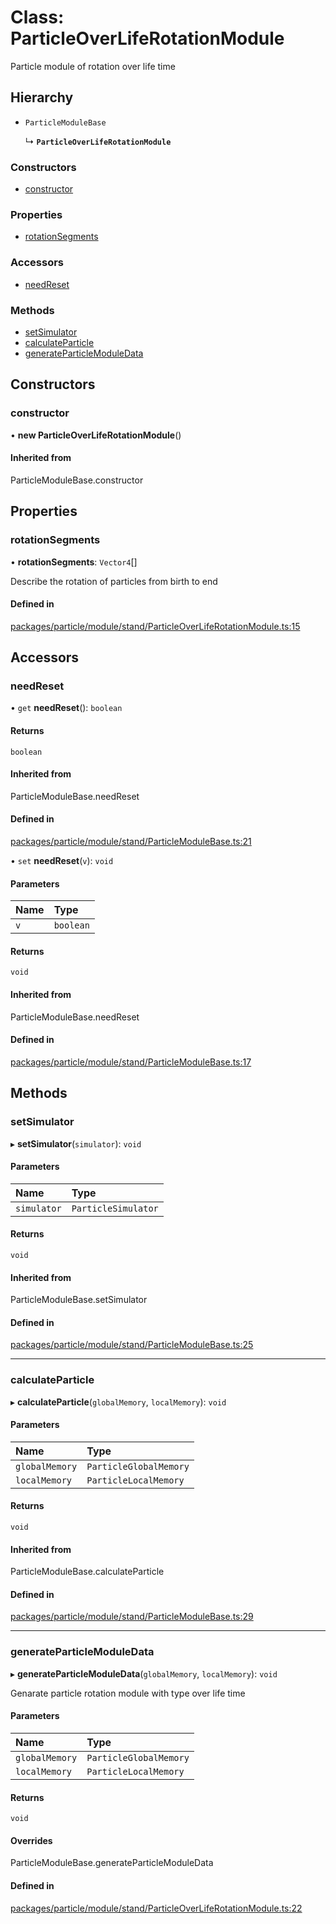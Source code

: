 # Class: ParticleOverLifeRotationModule

Particle module of rotation over life time

## Hierarchy

- `ParticleModuleBase`

  ↳ **`ParticleOverLifeRotationModule`**

### Constructors

- [constructor](ParticleOverLifeRotationModule.md#constructor)

### Properties

- [rotationSegments](ParticleOverLifeRotationModule.md#rotationsegments)

### Accessors

- [needReset](ParticleOverLifeRotationModule.md#needreset)

### Methods

- [setSimulator](ParticleOverLifeRotationModule.md#setsimulator)
- [calculateParticle](ParticleOverLifeRotationModule.md#calculateparticle)
- [generateParticleModuleData](ParticleOverLifeRotationModule.md#generateparticlemoduledata)

## Constructors

### constructor

• **new ParticleOverLifeRotationModule**()

#### Inherited from

ParticleModuleBase.constructor

## Properties

### rotationSegments

• **rotationSegments**: `Vector4`[]

Describe the rotation of particles from birth to end

#### Defined in

[packages/particle/module/stand/ParticleOverLifeRotationModule.ts:15](https://github.com/Orillusion/orillusion/blob/main/packages/particle/module/stand/ParticleOverLifeRotationModule.ts#L15)

## Accessors

### needReset

• `get` **needReset**(): `boolean`

#### Returns

`boolean`

#### Inherited from

ParticleModuleBase.needReset

#### Defined in

[packages/particle/module/stand/ParticleModuleBase.ts:21](https://github.com/Orillusion/orillusion/blob/main/packages/particle/module/stand/ParticleModuleBase.ts#L21)

• `set` **needReset**(`v`): `void`

#### Parameters

| Name | Type |
| :------ | :------ |
| `v` | `boolean` |

#### Returns

`void`

#### Inherited from

ParticleModuleBase.needReset

#### Defined in

[packages/particle/module/stand/ParticleModuleBase.ts:17](https://github.com/Orillusion/orillusion/blob/main/packages/particle/module/stand/ParticleModuleBase.ts#L17)

## Methods

### setSimulator

▸ **setSimulator**(`simulator`): `void`

#### Parameters

| Name | Type |
| :------ | :------ |
| `simulator` | `ParticleSimulator` |

#### Returns

`void`

#### Inherited from

ParticleModuleBase.setSimulator

#### Defined in

[packages/particle/module/stand/ParticleModuleBase.ts:25](https://github.com/Orillusion/orillusion/blob/main/packages/particle/module/stand/ParticleModuleBase.ts#L25)

___

### calculateParticle

▸ **calculateParticle**(`globalMemory`, `localMemory`): `void`

#### Parameters

| Name | Type |
| :------ | :------ |
| `globalMemory` | `ParticleGlobalMemory` |
| `localMemory` | `ParticleLocalMemory` |

#### Returns

`void`

#### Inherited from

ParticleModuleBase.calculateParticle

#### Defined in

[packages/particle/module/stand/ParticleModuleBase.ts:29](https://github.com/Orillusion/orillusion/blob/main/packages/particle/module/stand/ParticleModuleBase.ts#L29)

___

### generateParticleModuleData

▸ **generateParticleModuleData**(`globalMemory`, `localMemory`): `void`

Genarate particle rotation module with type over life time

#### Parameters

| Name | Type |
| :------ | :------ |
| `globalMemory` | `ParticleGlobalMemory` |
| `localMemory` | `ParticleLocalMemory` |

#### Returns

`void`

#### Overrides

ParticleModuleBase.generateParticleModuleData

#### Defined in

[packages/particle/module/stand/ParticleOverLifeRotationModule.ts:22](https://github.com/Orillusion/orillusion/blob/main/packages/particle/module/stand/ParticleOverLifeRotationModule.ts#L22)

